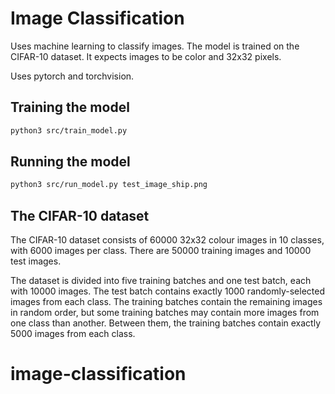 # Image Classification

Uses machine learning to classify images. The model is trained on the CIFAR-10 dataset. It expects images to be color and 32x32 pixels.

Uses pytorch and torchvision.

## Training the model

```bash
python3 src/train_model.py
```

## Running the model

```bash
python3 src/run_model.py test_image_ship.png
```

## The CIFAR-10 dataset

The CIFAR-10 dataset consists of 60000 32x32 colour images in 10 classes, with 6000 images per class. There are 50000 training images and 10000 test images.

The dataset is divided into five training batches and one test batch, each with 10000 images. The test batch contains exactly 1000 randomly-selected images from each class. The training batches contain the remaining images in random order, but some training batches may contain more images from one class than another. Between them, the training batches contain exactly 5000 images from each class.
# image-classification
